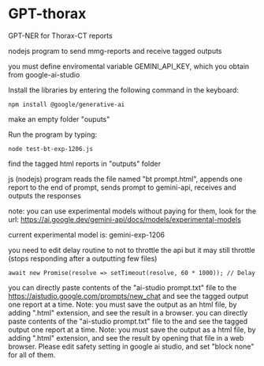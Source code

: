 # GPT-thorax

GPT-NER for Thorax-CT reports

nodejs program to send mmg-reports and receive tagged outputs

you must define enviromental variable GEMINI_API_KEY, which you obtain from google-ai-studio

Install the libraries by entering the following command in the keyboard:
```
npm install @google/generative-ai
```
make an empty folder "ouputs"

Run the program by typing:
```
node test-bt-exp-1206.js
```
find the tagged html reports in "outputs" folder

js (nodejs) program reads the file named "bt prompt.html", appends one report to the end of prompt, sends prompt to gemini-api, receives and outputs the responses

note: you can use experimental models without paying for them, look for the url: https://ai.google.dev/gemini-api/docs/models/experimental-models

current experimental model is: gemini-exp-1206

you need to edit delay routine to not to throttle the api but it may still throttle (stops responding after a outputting few files)
```
await new Promise(resolve => setTimeout(resolve, 60 * 1000)); // Delay
```
you can directly paste contents of the "ai-studio prompt.txt" file to the https://aistudio.google.com/prompts/new_chat and see the tagged output one report at a time. Note: you must save the output as an html file, by adding ".html" extension, and see the result in a browser.
you can directly paste contents of the "ai-studio prompt.txt" file to the and see the tagged output one report at a time. Note: you must save the output as a html file, by adding ".html" extension, and see the result by opening that file in a web browser. Please edit safety setting in google ai studio, and set "block none" for all of them.

